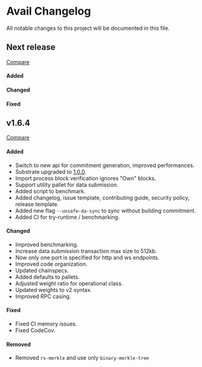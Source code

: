 # Avail Changelog

All notable changes to this project will be documented in this file.

## Next release
[Compare](https://github.com/availproject/avail/compare/v1.6.3...HEAD)

#### Added
#### Changed
#### Fixed

## v1.6.4
[Compare](https://github.com/availproject/avail/compare/v1.6.4...v1.6.3)

#### Added
- Switch to new api for commitment generation, improved performances.
- Substrate upgraded to [1.0.0](https://github.com/paritytech/polkadot/releases/tag/v1.0.0).
- Import process block verification ignores "Own" blocks.
- Support utility pallet for data submission.
- Added script to benchmark.
- Added changelog, issue template, contributing guide, security policy, release template.
- Added new flag `--unsafe-da-sync` to sync without building commitment.
- Added CI for try-runtime / benchmarking.

#### Changed
- Improved benchmarking.
- Increase data submission transaction max size to 512kb.
- Now only one port is specified for http and ws endpoints.
- Improved code organization.
- Updated chainspecs.
- Added defaults to pallets.
- Adjusted weight ratio for operational class.
- Updated weights to v2 syntax.
- Improved RPC casing.

#### Fixed
- Fixed CI memory issues.
- Fixed CodeCov.

#### Removed
- Removed `rs-merkle` and use only `binary-merkle-tree`
